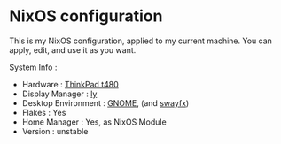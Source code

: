 # NixOS configuration
This is my NixOS configuration, applied to my current machine. You can apply, edit, and use it as you want.

System Info : 
- Hardware : [ThinkPad t480](https://github.com/NixOS/nixos-hardware/blob/master/lenovo/thinkpad/t480/default.nix)
- Display Manager : [ly](https://github.com/fairyglade/ly)
- Desktop Environment : [GNOME](https://www.gnome.org/), (and [swayfx](https://github.com/WillPower3309/swayfx))
- Flakes : Yes
- Home Manager : Yes, as NixOS Module
- Version : unstable
